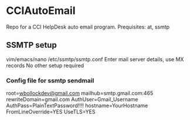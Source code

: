 # CCIAutoEmail
Repo for a CCI HelpDesk auto email program. 
Prequisites: at, ssmtp

## SSMTP setup
vim/emacs/nano /etc/ssmtp/ssmtp.conf
Enter mail server details, use MX records
No other setup required


### Config file for ssmtp sendmail


root=wbollockdev@gmail.com
mailhub=smtp.gmail.com:465
rewriteDomain=gmail.com
AuthUser=Gmail_Username
AuthPass=PlainTextPassword!!!!
hostname=YourHostname
FromLineOverride=YES
UseTLS=YES